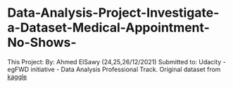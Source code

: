 # Data-Analysis-Project-Investigate-a-Dataset-Medical-Appointment-No-Shows-
This Project: By: Ahmed ElSawy (24,25,26/12/2021)  Submitted to: Udacity - egFWD initiative - Data Analysis Professional Track. Original dataset from [kaggle](https://www.kaggle.com/joniarroba/noshowappointments)
